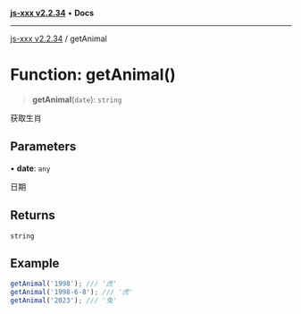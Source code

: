 [**js-xxx v2.2.34**](../README.md) • **Docs**

***

[js-xxx v2.2.34](../README.md) / getAnimal

# Function: getAnimal()

> **getAnimal**(`date`): `string`

获取生肖

## Parameters

• **date**: `any`

日期

## Returns

`string`

## Example

```ts
getAnimal('1998'); /// '虎'
getAnimal('1998-6-8'); /// '虎'
getAnimal('2023'); /// '兔'
```
